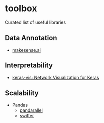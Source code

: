 # toolbox
Curated list of useful libraries

## Data Annotation
- [makesense.ai](https://www.makesense.ai/)

## Interpretability
- [keras-vis: Network Visualization for Keras](https://github.com/raghakot/keras-vis)

## Scalability
- Pandas
  - [pandarallel](https://github.com/nalepae/pandarallel)
  - [swifter](https://github.com/jmcarpenter2/swifter)
